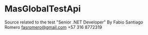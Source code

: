 # MasGlobalTestApi
Source related to the test "Senior .NET Developer" By Fabio Santiago Romero
fasromero@gmail.com
+57 316 8772319
